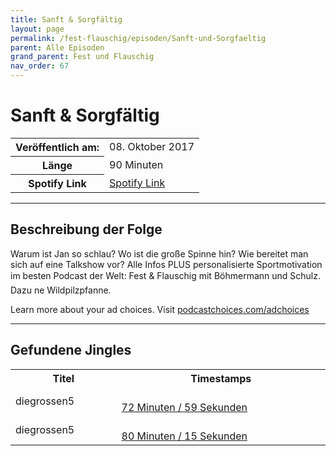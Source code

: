 ```yaml
---
title: Sanft & Sorgfältig
layout: page
permalink: /fest-flauschig/episoden/Sanft-und-Sorgfaeltig
parent: Alle Episoden
grand_parent: Fest und Flauschig
nav_order: 67
---
```


# Sanft & Sorgfältig
<table class="resp-table dcf-table dcf-table-responsive dcf-table-bordered dcf-table-striped dcf-w-100%">
                    <tbody>
                        <tr>
                            <th scope="row">Veröffentlich am:</th>
                            <td data-label="Veröffentlich am:">08. Oktober 2017</td>
                        </tr>
                        <tr>
                            <th scope="row">Länge </th>
                            <td data-label="Länge ">90 Minuten</td>
                        </tr><tr>
                                <th scope="row">Spotify Link</th>
                                <td data-label="Spotify Link"><a href="https://open.spotify.com/episode/0eJTo6dpfYXATja9Rv9rdI">Spotify Link</a></td>
                            </tr></tbody>
                </table>

***

## Beschreibung der Folge

<div>
Warum ist Jan so schlau? Wo ist die große Spinne hin? Wie bereitet man sich auf eine Talkshow vor? Alle Infos PLUS personalisierte Sportmotivation im besten Podcast der Welt: Fest &amp; Flauschig mit Böhmermann und Schulz. Dazu ne Wildpilzpfanne.<p> </p><p>Learn more about your ad choices. Visit <a href="https://podcastchoices.com/adchoices">podcastchoices.com/adchoices</a></p>  
</div>

***

## Gefundene Jingles

<table style="display: table;">
                                    <tr>
                                        <th class="tableColumnTitle">Titel</th>
                                        <th class="tableColumnTimestamps">Timestamps</th>
                                    </tr>
                                    <tr>
                                <td markdown="span"  class="tableColumnTitle">diegrossen5</td>
                                <td markdown="span" class="tableColumnTimestamps">
                                <br>
                                <a href="https://open.spotify.com/episode/0eJTo6dpfYXATja9Rv9rdI?t=4379">
                                72 Minuten / 59 Sekunden</a>
                                </td></tr><tr>
                                <td markdown="span"  class="tableColumnTitle">diegrossen5</td>
                                <td markdown="span" class="tableColumnTimestamps">
                                <br>
                                <a href="https://open.spotify.com/episode/0eJTo6dpfYXATja9Rv9rdI?t=4815">
                                80 Minuten / 15 Sekunden</a>
                                </td></tr></table>